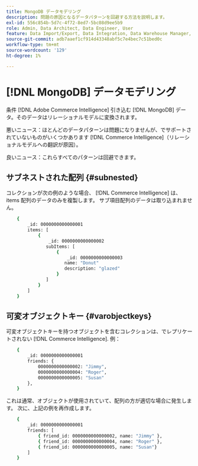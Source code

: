 ```yaml
---
title: MongoDB データモデリング
description: 問題の原因となるデータパターンを回避する方法を説明します。
exl-id: 556c854b-5d7c-4f72-8ed7-5bc08d9ee5b9
role: Admin, Data Architect, Data Engineer, User
feature: Data Import/Export, Data Integration, Data Warehouse Manager, Commerce Tables
source-git-commit: adb7aaef1cf914d43348abf5c7e4bec7c51bed0c
workflow-type: tm+mt
source-wordcount: '129'
ht-degree: 1%

---
```


# [!DNL MongoDB] データモデリング

条件 [!DNL Adobe Commerce Intelligence] 引き込む [!DNL MongoDB] データ。そのデータはリレーショナルモデルに変換されます。

悪いニュース：ほとんどのデータパターンは問題になりませんが、でサポートされていないものがいくつかあります [!DNL Commerce Intelligence]（リレーショナルモデルへの翻訳が原因）。

良いニュース：これらすべてのパターンは回避できます。

## サブネストされた配列 {#subnested}

コレクションが次の例のような場合、 [!DNL Commerce Intelligence] は、items 配列のデータのみを複製します。 サブ項目配列のデータは取り込まれません。

```bash
    {
        _id: 0000000000000001
        items: [
            {
                _id: 0000000000000002
               subItems: [
                   {
                       _id: 0000000000000003
                      name: "Donut"
                      description: "glazed"
                   }
               ]
            }
        ]
    }
```

## 可変オブジェクトキー {#varobjectkeys}

可変オブジェクトキーを持つオブジェクトを含むコレクションは、でレプリケートされない [!DNL Commerce Intelligence]. 例：

```bash
    {
        _id: 0000000000000001
        friends: {
            0000000000000002: "Jimmy",
            0000000000000004: "Roger",
            0000000000000005: "Susan"
        },
    }
```

これは通常、オブジェクトが使用されていて、配列の方が適切な場合に発生します。 次に、上記の例を再作成します。

```bash
    {
        _id: 0000000000000001
        friends: [
            { friend_id: 0000000000000002, name: "Jimmy" },
            { friend_id: 0000000000000004, name: "Roger" },
            { friend_id: 0000000000000005, name: "Susan"}
        ]
    }
```
